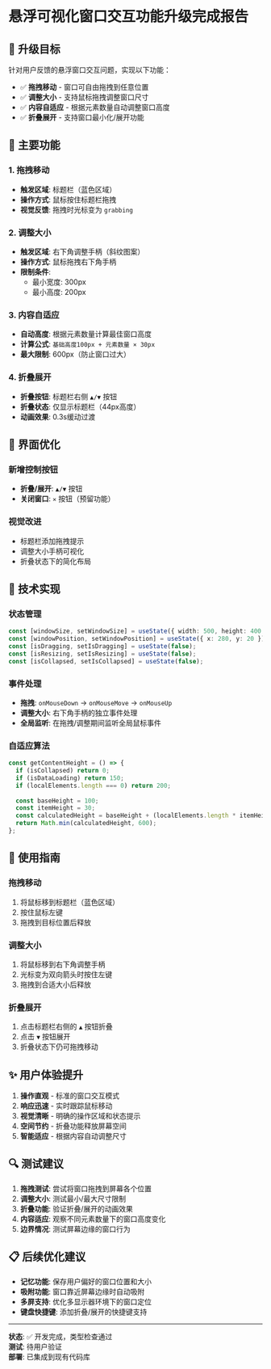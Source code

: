 # 悬浮可视化窗口交互功能升级完成报告

## 🎯 升级目标

针对用户反馈的悬浮窗口交互问题，实现以下功能：
- ✅ **拖拽移动** - 窗口可自由拖拽到任意位置
- ✅ **调整大小** - 支持鼠标拖拽调整窗口尺寸
- ✅ **内容自适应** - 根据元素数量自动调整窗口高度
- ✅ **折叠展开** - 支持窗口最小化/展开功能

## 🔧 主要功能

### 1. 拖拽移动
- **触发区域**: 标题栏（蓝色区域）
- **操作方式**: 鼠标按住标题栏拖拽
- **视觉反馈**: 拖拽时光标变为 `grabbing`

### 2. 调整大小
- **触发区域**: 右下角调整手柄（斜纹图案）
- **操作方式**: 鼠标拖拽右下角手柄
- **限制条件**: 
  - 最小宽度: 300px
  - 最小高度: 200px

### 3. 内容自适应
- **自动高度**: 根据元素数量计算最佳窗口高度
- **计算公式**: `基础高度100px + 元素数量 × 30px`
- **最大限制**: 600px（防止窗口过大）

### 4. 折叠展开
- **折叠按钮**: 标题栏右侧 `▲/▼` 按钮
- **折叠状态**: 仅显示标题栏（44px高度）
- **动画效果**: 0.3s缓动过渡

## 📱 界面优化

### 新增控制按钮
- **折叠/展开**: `▲/▼` 按钮
- **关闭窗口**: `✕` 按钮（预留功能）

### 视觉改进
- 标题栏添加拖拽提示
- 调整大小手柄可视化
- 折叠状态下的简化布局

## 🎨 技术实现

### 状态管理
```typescript
const [windowSize, setWindowSize] = useState({ width: 500, height: 400 });
const [windowPosition, setWindowPosition] = useState({ x: 280, y: 20 });
const [isDragging, setIsDragging] = useState(false);
const [isResizing, setIsResizing] = useState(false);
const [isCollapsed, setIsCollapsed] = useState(false);
```

### 事件处理
- **拖拽**: `onMouseDown` → `onMouseMove` → `onMouseUp`
- **调整大小**: 右下角手柄的独立事件处理
- **全局监听**: 在拖拽/调整期间监听全局鼠标事件

### 自适应算法
```typescript
const getContentHeight = () => {
  if (isCollapsed) return 0;
  if (isDataLoading) return 150;
  if (localElements.length === 0) return 200;
  
  const baseHeight = 100;
  const itemHeight = 30;
  const calculatedHeight = baseHeight + (localElements.length * itemHeight);
  return Math.min(calculatedHeight, 600);
};
```

## 🚀 使用指南

### 拖拽移动
1. 将鼠标移到标题栏（蓝色区域）
2. 按住鼠标左键
3. 拖拽到目标位置后释放

### 调整大小
1. 将鼠标移到右下角调整手柄
2. 光标变为双向箭头时按住左键
3. 拖拽到合适大小后释放

### 折叠展开
1. 点击标题栏右侧的 `▲` 按钮折叠
2. 点击 `▼` 按钮展开
3. 折叠状态下仍可拖拽移动

## ✨ 用户体验提升

1. **操作直观** - 标准的窗口交互模式
2. **响应迅速** - 实时跟踪鼠标移动
3. **视觉清晰** - 明确的操作区域和状态提示
4. **空间节约** - 折叠功能释放屏幕空间
5. **智能适应** - 根据内容自动调整尺寸

## 🔍 测试建议

1. **拖拽测试**: 尝试将窗口拖拽到屏幕各个位置
2. **调整大小**: 测试最小/最大尺寸限制
3. **折叠功能**: 验证折叠/展开的动画效果
4. **内容适应**: 观察不同元素数量下的窗口高度变化
5. **边界情况**: 测试屏幕边缘的窗口行为

## 📋 后续优化建议

- **记忆功能**: 保存用户偏好的窗口位置和大小
- **吸附功能**: 窗口靠近屏幕边缘时自动吸附
- **多屏支持**: 优化多显示器环境下的窗口定位
- **键盘快捷键**: 添加折叠/展开的快捷键支持

---

**状态**: ✅ 开发完成，类型检查通过  
**测试**: 待用户验证  
**部署**: 已集成到现有代码库